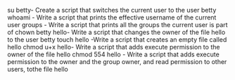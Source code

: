 su betty- Create a script that switches the current user to the user betty
whoami - Write a script that prints the effective username of the current user
groups - Write a script that prints all the groups the current user is part of
chown betty hello- Write a script that changes the owner of the file hello to the user betty
touch hello -Write a script that creates an empty file called hello
chmod u+x hello- Write a script that adds execute permission to the owner of the file hello
chmod 554 hello - Write a script that adds execute permission to the owner and the group owner, and read permission to other users, tothe file hello

